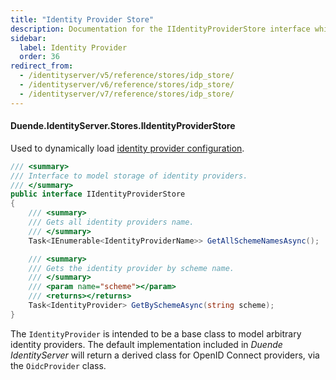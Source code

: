 ```yaml
---
title: "Identity Provider Store"
description: Documentation for the IIdentityProviderStore interface which dynamically loads identity provider configurations for external authentication.
sidebar:
  label: Identity Provider
  order: 36
redirect_from:
  - /identityserver/v5/reference/stores/idp_store/
  - /identityserver/v6/reference/stores/idp_store/
  - /identityserver/v7/reference/stores/idp_store/
---
```


#### Duende.IdentityServer.Stores.IIdentityProviderStore

Used to dynamically load [identity provider configuration](/identityserver/reference/models/idp.md).

```cs
/// <summary>
/// Interface to model storage of identity providers.
/// </summary>
public interface IIdentityProviderStore
{
    /// <summary>
    /// Gets all identity providers name.
    /// </summary>
    Task<IEnumerable<IdentityProviderName>> GetAllSchemeNamesAsync();

    /// <summary>
    /// Gets the identity provider by scheme name.
    /// </summary>
    /// <param name="scheme"></param>
    /// <returns></returns>
    Task<IdentityProvider> GetBySchemeAsync(string scheme);
}
```

The `IdentityProvider` is intended to be a base class to model arbitrary identity providers.
The default implementation included in *Duende IdentityServer* will return a derived class for OpenID Connect providers,
via the `OidcProvider` class.
